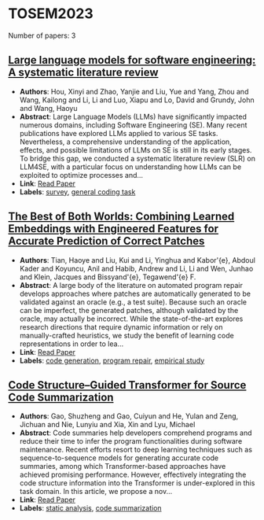 # TOSEM2023

Number of papers: 3

## [Large language models for software engineering: A systematic literature review](paper_1.md)
- **Authors**: Hou, Xinyi and Zhao, Yanjie and Liu, Yue and Yang, Zhou and Wang, Kailong and Li, Li and Luo, Xiapu and Lo, David and Grundy, John and Wang, Haoyu
- **Abstract**: Large Language Models (LLMs) have significantly impacted numerous domains, including Software Engineering (SE). Many recent publications have explored LLMs applied to various SE tasks. Nevertheless, a comprehensive understanding of the application, effects, and possible limitations of LLMs on SE is still in its early stages. To bridge this gap, we conducted a systematic literature review (SLR) on LLM4SE, with a particular focus on understanding how LLMs can be exploited to optimize processes and...
- **Link**: [Read Paper](https://arxiv.org/pdf/2308.10620)
- **Labels**: [survey](../../labels/survey.md), [general coding task](../../labels/general_coding_task.md)

## [The Best of Both Worlds: Combining Learned Embeddings with Engineered Features for Accurate Prediction of Correct Patches](paper_2.md)
- **Authors**: Tian, Haoye and Liu, Kui and Li, Yinghua and Kabor\'{e}, Abdoul Kader and Koyuncu, Anil and Habib, Andrew and Li, Li and Wen, Junhao and Klein, Jacques and Bissyand\'{e}, Tegawend\'{e} F.
- **Abstract**: A large body of the literature on automated program repair develops approaches where patches are automatically generated to be validated against an oracle (e.g., a test suite). Because such an oracle can be imperfect, the generated patches, although validated by the oracle, may actually be incorrect. While the state-of-the-art explores research directions that require dynamic information or rely on manually-crafted heuristics, we study the benefit of learning code representations in order to lea...
- **Link**: [Read Paper](https://doi.org/10.1145/3576039)
- **Labels**: [code generation](../../labels/code_generation.md), [program repair](../../labels/program_repair.md), [empirical study](../../labels/empirical_study.md)

## [Code Structure–Guided Transformer for Source Code Summarization](paper_3.md)
- **Authors**: Gao, Shuzheng and Gao, Cuiyun and He, Yulan and Zeng, Jichuan and Nie, Lunyiu and Xia, Xin and Lyu, Michael
- **Abstract**: Code summaries help developers comprehend programs and reduce their time to infer the program functionalities during software maintenance. Recent efforts resort to deep learning techniques such as sequence-to-sequence models for generating accurate code summaries, among which Transformer-based approaches have achieved promising performance. However, effectively integrating the code structure information into the Transformer is under-explored in this task domain. In this article, we propose a nov...
- **Link**: [Read Paper](https://doi.org/10.1145/3522674)
- **Labels**: [static analysis](../../labels/static_analysis.md), [code summarization](../../labels/code_summarization.md)

